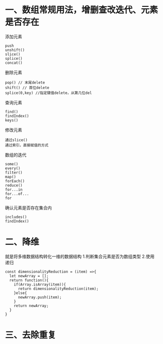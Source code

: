 # 一、数组常规用法，增删查改迭代、元素是否存在
添加元素
```add Element
push
unshift()
slice()
splice()
concat()
```
删除元素
```delete Element
pop() // 末尾delete
shift() // 首位delete
splice(0,key) //指定键值delete，从第几位del
```
查询元素
```search Element
find()
findIndex()
keys()

```
修改元素
```fix Element
通过slice()
通过索引，直接赋值的方式
```
数组的迭代
```iterator item
some()
every()
filter()
map()
forEach()
reduce()
for...in
for...of...
for 
```
确认元素是否存在集合内
```
includes()
findIndex()
```
# 二、降维
就是将多维数据结构转化一维的数据结构
1.判断集合元素是否为数组类型
2.使用递归
```
const dimensionalityReduction = (item) =>{
  let newArray = [];
  return function(){
    if(Array.isArray(item)){
      return dimensionalityReduction(item);
    }else{
      newArray.push(item);
    }
    return newArray;
  }
}
```
# 三、去除重复
```
```